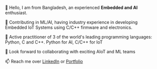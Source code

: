 👋 Hello, I am from Bangladesh, an experienced **Embedded and AI** enthusiast.

👀 Contributing in ML/AI, having industry experience in developing Embedded IoT Systems using C/C++ firmware and electronics.

🌱 Active practitioner of 3 of the world's leading programming languages: Python, C and C++. Python for AI, C/C++ for IoT

💞️ Look forward to collaborating with exciting AIoT and ML teams

📫 Reach me over [LinkedIn](https://linkedin.com/in/navidbinahmed) or [Portfolio](https://navidbinahmed.com)
